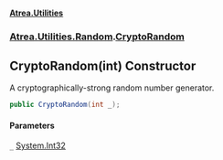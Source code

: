 #### [Atrea.Utilities](./index.md 'index')
### [Atrea.Utilities.Random](./Atrea-Utilities-Random.md 'Atrea.Utilities.Random').[CryptoRandom](./Atrea-Utilities-Random-CryptoRandom.md 'Atrea.Utilities.Random.CryptoRandom')
## CryptoRandom(int) Constructor
A cryptographically-strong random number generator.  
```csharp
public CryptoRandom(int _);
```
#### Parameters
<a name='Atrea-Utilities-Random-CryptoRandom-CryptoRandom(int)-_'></a>
`_` [System.Int32](https://docs.microsoft.com/en-us/dotnet/api/System.Int32 'System.Int32')  
  
  
